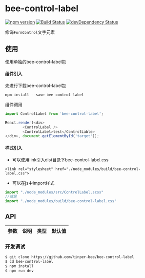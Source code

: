 # bee-control-label
[![npm version](https://img.shields.io/npm/v/bee-control-label.svg)](https://www.npmjs.com/package/bee-control-label)
[![Build Status](https://img.shields.io/travis/tinper-bee/generator-tinper-bee/master.svg)](https://travis-ci.org/tinper-bee/bee-control-label)
[![devDependency Status](https://img.shields.io/david/dev/tinper-bee/bee-control-label.svg)](https://david-dm.org/tinper-bee/bee-control-label#info=devDependencies)


修饰`FormControl`文字元素


## 使用
使用单独的bee-control-label包
#### 组件引入
先进行下载bee-control-label包

```
npm install --save bee-control-label
```
组件调用
```js
import ControlLabel from 'bee-control-label';

React.render(<div>
        <ControlLabel />
        <ControlLabel>test</ControlLable>
</div>, document.getElementById('target'));

```
#### 样式引入
- 可以使用link引入dist目录下bee-control-label.css
```
<link rel="stylesheet" href="./node_modules/build/bee-control-label.css">
```
- 可以在js中import样式
```js
import "./node_modules/src/ControlLabel.scss"
//或是
import "./node_modules/build/bee-control-label.css"
```



## API

|参数|说明|类型|默认值|
|:--|:---:|:--:|---:|

### 开发调试

```sh
$ git clone https://github.com/tinper-bee/bee-control-label
$ cd bee-control-label
$ npm install
$ npm run dev
```
